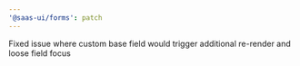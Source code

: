 ```yaml
---
'@saas-ui/forms': patch
---
```


Fixed issue where custom base field would trigger additional re-render and loose field focus
